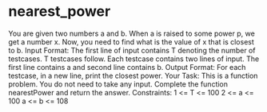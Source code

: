 # nearest_power
You are given two numbers a and b. When a is raised to some power p, we get a number x. Now, you need to find what is the value of x that is closest to b.  Input Format: The first line of input contains T denoting the number of testcases. T testcases follow. Each testcase contains two lines of input. The first line contains a and second line contains b.  Output Format: For each testcase, in a new line, print the closest power.  Your Task: This is a function problem. You do not need to take any input. Complete the function nearestPower and return the answer.  Constraints: 1 &lt;= T &lt;= 100 2 &lt;= a &lt;= 100 a &lt;= b &lt;= 108
